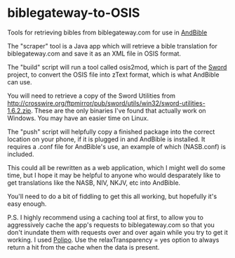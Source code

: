 biblegateway-to-OSIS
====================

Tools for retrieving bibles from biblegateway.com for use in <a href="https://github.com/mjdenham/and-bible">AndBible</a>

The "scraper" tool is a Java app which will retrieve a bible translation for biblegateway.com and save it as an XML file
in OSIS format.

The "build" script will run a tool called osis2mod, which is part of the <a href="http://www.crosswire.org/sword/">Sword</a> project, to convert the OSIS file into 
zText format, which is what AndBible can use.

You will need to retrieve a copy of the Sword Utilities from 
http://crosswire.org/ftpmirror/pub/sword/utils/win32/sword-utilities-1.6.2.zip. These are the only binaries I've found 
that actually work on Windows. You may have an easier time on Linux.

The "push" script will helpfully copy a finished package into the correct location on your phone, if it is plugged in 
and AndBible is installed. It requires a <translation name>.conf file for AndBible's use, an example of which (NASB.conf) is included.

This could all be rewritten as a web application, which I might well do some time, but I hope it may be helpful to anyone 
who would desparately like to get translations like the NASB, NIV, NKJV, etc into AndBible.

You'll need to do a bit of fiddling to get this all working, but hopefully it's easy enough.

P.S. I highly recommend using a caching tool at first, to allow you to aggressively cache the app's requests to biblegateway.com so that you don't inundate them with requests over and over again while you try to get it working. I used <a href="http://www.pps.univ-paris-diderot.fr/~jch/software/polipo/">Polipo</a>. Use the relaxTransparency = yes option to always return a hit from the cache when the data is present.
